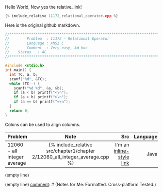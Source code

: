 Hello World, Now yes the relative_link!


```cpp
{% include_relative 11172_relational_operator.cpp %}
```

Here is the original github markdown.

```cpp
//*************************************************************************************//
//        Problem  : 11172 - Relational Operator
//        Language : ANSI C
//        Comment  : Very easy, Ad hoc
// 	  Status   : AC
//*************************************************************************************//

#include <stdio.h>
int main() {
  int TC, a, b;
  scanf("%d", &TC);
  while (TC--) {
    scanf("%d %d", &a, &b);
    if (a < b) printf("<\n");
    if (a > b) printf(">\n");
    if (a == b) printf("=\n");
  }
  return 0;
}
```

Colons can be used to align columns.

| Problem        |   Note         | Src  | Language |
| ------------- |:-------------:| -----:|-----:|
| 12060 - all integer average      | {% include_relative src/chapter1/chapter 2/12060_all_integer_average.cpp %} | [I'm an inline-style link](https://www.google.com) | Java |



(empty line)

[comment]: # (This actually is the most platform independent comment)

<!--
Notes for Me:
Formatted.
Cross-platform
Tested.
-->


(empty line)
[comment]: # (Notes for Me:
Formatted.
Cross-platform
Tested.)
